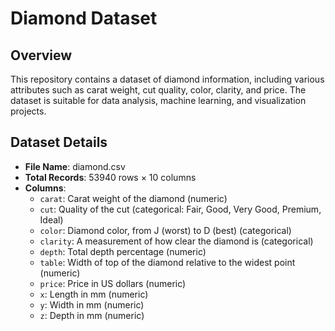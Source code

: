 
# Diamond Dataset 

## Overview

This repository contains a dataset of diamond information, including various attributes such as carat weight, cut quality, color, clarity, and price. The dataset is suitable for data analysis, machine learning, and visualization projects. 

## Dataset Details

- **File Name**: diamond.csv
- **Total Records**: 53940 rows × 10 columns
- **Columns**:
    - `carat`: Carat weight of the diamond (numeric)
    - `cut`: Quality of the cut (categorical: Fair, Good, Very Good, Premium, Ideal)
    - `color`: Diamond color, from J (worst) to D (best) (categorical)
    - `clarity`: A measurement of how clear the diamond is (categorical)
    - `depth`: Total depth percentage (numeric)
    - `table`: Width of top of the diamond relative to the widest point (numeric)
    - `price`: Price in US dollars (numeric)
    - `x`: Length in mm (numeric)
    - `y`: Width in mm (numeric)
    - `z`: Depth in mm (numeric)

